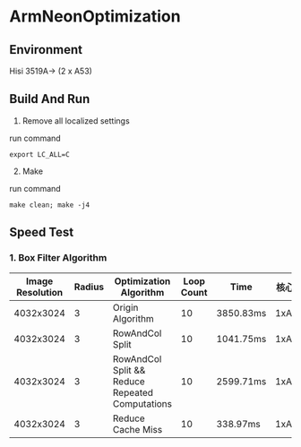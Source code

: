 # ArmNeonOptimization

## Environment

Hisi 3519A-> (2 x A53)

## Build And Run

1. Remove all localized settings

run command

```
export LC_ALL=C
```

2. Make

run command

```
make clean; make -j4
```

## Speed Test

### 1. Box Filter Algorithm

|Image Resolution|Radius|Optimization Algorithm|Loop Count|Time|核心数|
|--|--|--|--|--|---|
|4032x3024|3|Origin Algorithm|10|3850.83ms|1xA53|
|4032x3024|3|RowAndCol Split|10|1041.75ms|1xA53|
|4032x3024|3|RowAndCol Split && Reduce Repeated Computations|10|2599.71ms|1xA53|
|4032x3024|3|Reduce Cache Miss|10|338.97ms|1xA53|

